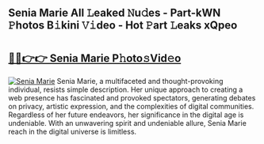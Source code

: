 ## Senia Marie All 𝙻eaked 𝙽u𝚍es - Part-kWN 𝙿hotos B𝚒kini 𝚅𝚒deo - Hot 𝙿art 𝙻eaks xQpeo

# <h2><a href="http://ld04f0y.urlbe.top/?page=Senia+Marie">🔗🔗👉👉 Senia Marie P𝚑oto𝚜Vid𝚎o</a></h2>

[![Senia Marie](https://i.imgur.com/eBuTRDB.gif)](http://ld04f0y.urlbe.top/?page=Senia+Marie)
Senia Marie, a multifaceted and thought-provoking individual, resists simple description. Her unique approach to creating a web presence has fascinated and provoked spectators, generating debates on privacy, artistic expression, and the complexities of digital communities. Regardless of her future endeavors, her significance in the digital age is undeniable. With an unwavering spirit and undeniable allure, Senia Marie reach in the digital universe is limitless.
